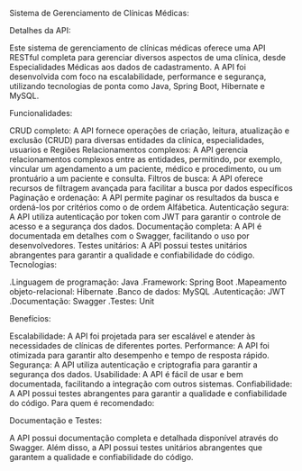 Sistema de Gerenciamento de Clínicas Médicas: 

Detalhes da API:

Este sistema de gerenciamento de clínicas médicas oferece uma API RESTful completa para gerenciar diversos aspectos de uma clínica, desde Especialidades Médicas aos dados de cadastramento. A API foi desenvolvida com foco na escalabilidade, performance e segurança, utilizando tecnologias de ponta como Java, Spring Boot, Hibernate e MySQL.

Funcionalidades:

CRUD completo: A API fornece operações de criação, leitura, atualização e exclusão (CRUD) para diversas entidades da clínica, especialidades, usuarios e Regiões
Relacionamentos complexos: A API gerencia relacionamentos complexos entre as entidades, permitindo, por exemplo, vincular um agendamento a um paciente, médico e procedimento, ou um prontuário a um paciente e consulta.
Filtros de busca: A API oferece recursos de filtragem avançada para facilitar a busca por dados específicos
Paginação e ordenação: A API permite paginar os resultados da busca e ordená-los por critérios como o de ordem Alfábetica.
Autenticação segura: A API utiliza autenticação por token com JWT para garantir o controle de acesso e a segurança dos dados.
Documentação completa: A API é documentada em detalhes com o Swagger, facilitando o uso por desenvolvedores.
Testes unitários: A API possui testes unitários abrangentes para garantir a qualidade e confiabilidade do código.
Tecnologias:

.Linguagem de programação: Java
.Framework: Spring Boot
.Mapeamento objeto-relacional: Hibernate
.Banco de dados: MySQL
.Autenticação: JWT
.Documentação: Swagger
.Testes: Unit

Benefícios:

Escalabilidade: A API foi projetada para ser escalável e atender às necessidades de clínicas de diferentes portes.
Performance: A API foi otimizada para garantir alto desempenho e tempo de resposta rápido.
Segurança: A API utiliza autenticação e criptografia para garantir a segurança dos dados.
Usabilidade: A API é fácil de usar e bem documentada, facilitando a integração com outros sistemas.
Confiabilidade: A API possui testes abrangentes para garantir a qualidade e confiabilidade do código.
Para quem é recomendado:

Documentação e Testes:

A API possui documentação completa e detalhada disponível através do Swagger. Além disso, a API possui testes unitários abrangentes que garantem a qualidade e confiabilidade do código.
